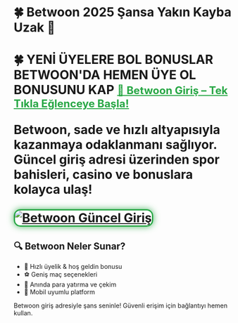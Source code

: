 <h1>🍀 Betwoon 2025 Şansa Yakın Kayba Uzak 🎯</h1>
<h1> 🍀 YENİ ÜYELERE BOL BONUSLAR BETWOON'DA HEMEN ÜYE OL BONUSUNU KAP 



<a href="https://cutt.ly/Bwoon2025-giris" title="Betwoon Giriş Adresi" style="color: #28a745; font-size: 24px; font-weight: bold;">
📱 Betwoon Giriş – Tek Tıkla Eğlenceye Başla!
</a>

<p>Betwoon, sade ve hızlı altyapısıyla kazanmaya odaklanmanı sağlıyor. Güncel giriş adresi üzerinden spor bahisleri, casino ve bonuslara kolayca ulaş!</p>

<a href="https://cutt.ly/Bwoon2025-giris" title="Betwoon Giriş">
  <img src="https://i.ibb.co/BtMhhf6/g-venligiris.jpg" alt="Betwoon Güncel Giriş" style="max-width: 100%; border: 3px solid #28a745; border-radius: 15px; box-shadow: 0 0 15px rgba(40, 167, 69, 0.8);">
</a>

<h2>🔍 Betwoon Neler Sunar?</h2>
<ul>
  <li>🎁 Hızlı üyelik & hoş geldin bonusu</li>
  <li>⚽ Geniş maç seçenekleri</li>
  <li>💸 Anında para yatırma ve çekim</li>
  <li>📱 Mobil uyumlu platform</li>
</ul>

<p>Betwoon giriş adresiyle şans seninle! Güvenli erişim için bağlantıyı hemen kullan.</p>

<meta name="description" content="Betwoon 2025 giriş linki aktif! Bahis ve casino keyfi için Betwoon’a güvenli şekilde giriş yap, kazanmaya başla.">
